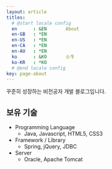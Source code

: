 ```yaml
---
layout: article
titles:
  # @start locale config
  en      : &EN       About
  en-GB   : *EN
  en-US   : *EN
  en-CA   : *EN
  en-AU   : *EN
  ko      : &KO       소개
  ko-KR   : *KO
  # @end locale config
key: page-about
---
```



꾸준히 성장하는 비전공자 개발 블로그입니다.  
  
<!-- 대학 4년제 졸업  
Email. sooy0614@naver.com  
Github. https://github.com/hsyeun  
{:.info} -->


## 보유 기술

- Programming Language
  - Java, Javascript, HTML5, CSS3
- Framework / Library
  - Spring, jQuery, JDBC
- Server
  - Oracle, Apache Tomcat

<!-- ## 교육 연수

|기간|연수과정|주관|교육내용|
|:--:|:--:|:--:|:--:|
|2021.01 ~ 2021.06|자바 기반 응용 sw개발자 양성|고용노동부|oracle SQL, java, javascript, html, CSS, jQuery, jsp, spring, python|
|2018.03 ~ 2018.08|스마트기기 UXUI 디자인 양성|고용노동부|포토샵, 일러스트레이터, html, CSS, jQuery|

## 경력

|근무기간|근무처|직급|주요업무|
|:--:|:--:|:--:|:--:|
|2019.01 ~ 2020.10|(주)푸드장|사원|웹디자인|
|2018.11 ~ 2018.12|(주)휴플레인|인턴|웹디자인, 전시디자인|  -->